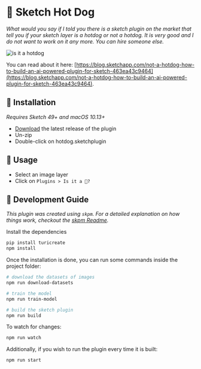 # 🌭  Sketch Hot Dog

_What would you say if I told you there is a sketch plugin on the market that tell you if your sketch layer is a hotdog or not a hotdog. It is very good and I do not want to work on it any more. You can hire someone else._

![is it a hotdog](https://user-images.githubusercontent.com/3254314/40763672-7d9179ec-645a-11e8-9c42-a533ac896a40.gif)

You can read about it here: [https://blog.sketchapp.com/not-a-hotdog-how-to-build-an-ai-powered-plugin-for-sketch-463ea43c9464](https://blog.sketchapp.com/not-a-hotdog-how-to-build-an-ai-powered-plugin-for-sketch-463ea43c9464).

## 🌭  Installation

_Requires Sketch 49+ and macOS 10.13+_

* [Download](https://github.com/mathieudutour/sketch-hotdog/releases/latest) the latest release of the plugin
* Un-zip
* Double-click on hotdog.sketchplugin

## 🌭  Usage

* Select an image layer
* Click on `Plugins > Is it a 🌭?`

## 🌭  Development Guide

_This plugin was created using `skpm`. For a detailed explanation on how things work, checkout the [skpm Readme](https://github.com/skpm/skpm/blob/master/README.md)._

Install the dependencies

```bash
pip install turicreate
npm install
```

Once the installation is done, you can run some commands inside the project folder:

```bash
# download the datasets of images
npm run download-datasets

# train the model
npm run train-model

# build the sketch plugin
npm run build
```

To watch for changes:

```bash
npm run watch
```

Additionally, if you wish to run the plugin every time it is built:

```bash
npm run start
```
